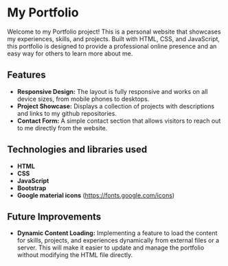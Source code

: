 # My Portfolio
Welcome to my Portfolio project! This is a personal website that showcases my experiences, skills, and projects. Built with HTML, CSS, and JavaScript, this portfolio is designed to provide a professional online presence and an easy way for others to learn more about me.

## Features

- **Responsive Design:** The layout is fully responsive and works on all device sizes, from mobile phones to desktops.
- **Project Showcase:** Displays a collection of projects with descriptions and links to my github repositories.
- **Contact Form:** A simple contact section that allows visitors to reach out to me directly from the website.

## Technologies and libraries used

- **HTML**
- **CSS**
- **JavaScript**
- **Bootstrap**
- **Google material icons** (https://fonts.google.com/icons)

## Future Improvements

- **Dynamic Content Loading:** Implementing a feature to load the content for skills, projects, and experiences dynamically from external files or a server. This will make it easier to update and manage the portfolio without modifying the HTML file directly.

